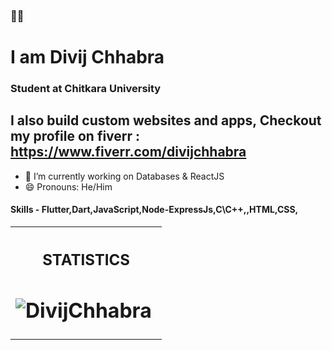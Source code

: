 ### 👋🏻

# I am Divij Chhabra
### Student at Chitkara University
## I also build custom websites and apps, Checkout my profile on fiverr : https://www.fiverr.com/divijchhabra


- 🔭 I’m currently working on Databases & ReactJS
- 😄 Pronouns: He/Him
#### Skills - Flutter,Dart,JavaScript,Node-ExpressJs,C\C++,,HTML,CSS,

<table><tr><th><h2 align="center">STATISTICS
<h1 align="center"><img align="center" src="https://github-readme-stats.vercel.app/api/top-langs/?username=Divijcode&layout=compact&hide=html" alt="DivijChhabra" />&nbsp;</h1></th></tr></table>

